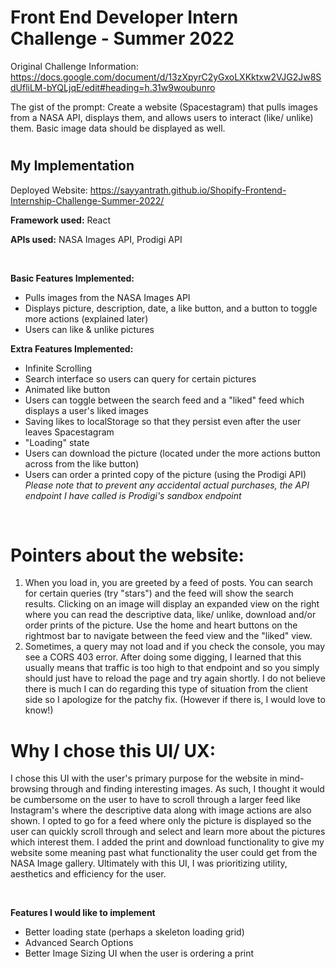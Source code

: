 # Front End Developer Intern Challenge - Summer 2022 #

Original Challenge Information: https://docs.google.com/document/d/13zXpyrC2yGxoLXKktxw2VJG2Jw8SdUfliLM-bYQLjqE/edit#heading=h.31w9woubunro

The gist of the prompt: Create a website (Spacestagram) that pulls images from a NASA API, displays them, and allows users to interact (like/ unlike) them. Basic image data should be displayed as well.

#

## My Implementation ##

Deployed Website: https://sayyantrath.github.io/Shopify-Frontend-Internship-Challenge-Summer-2022/

**Framework used:** React

**APIs used:** NASA Images API, Prodigi API

<br />

**Basic Features Implemented:**
- Pulls images from the NASA Images API
- Displays picture, description, date, a like button, and a button to toggle more actions (explained later)
- Users can like & unlike pictures

**Extra Features Implemented:**
- Infinite Scrolling
- Search interface so users can query for certain pictures
- Animated like button
- Users can toggle between the search feed and a "liked" feed which displays a user's liked images 
- Saving likes to localStorage so that they persist even after the user leaves Spacestagram
- "Loading" state
- Users can download the picture (located under the more actions button across from the like button)
- Users can order a printed copy of the picture (using the Prodigi API) _Please note that to prevent any accidental actual purchases, the API endpoint I have called is Prodigi's sandbox endpoint_

<br />

# Pointers about the website: #

1) When you load in, you are greeted by a feed of posts. You can search for certain queries (try "stars") and the feed will show the search results. Clicking on an image will display an expanded view on the right where you can read the descriptive data, like/ unlike, download and/or order prints of the picture. Use the home and heart buttons on the rightmost bar to navigate between the feed view and the "liked" view.
2) Sometimes, a query may not load and if you check the console, you may see a CORS 403 error. After doing some digging, I learned that this usually means that traffic is too high to that endpoint and so you simply should just have to reload the page and try again shortly. I do not believe there is much I can do regarding this type of situation from the client side so I apologize for the patchy fix. (However if there is, I would love to know!) 

# Why I chose this UI/ UX: #

I chose this UI with the user's primary purpose for the website in mind- browsing through and finding interesting images. As such, I thought it would be cumbersome on the user to have to scroll through a larger feed like Instagram's where the descriptive data along with image actions are also shown. I opted to go for a feed where only the picture is displayed so the user can quickly scroll through and select and learn more about the pictures which interest them. I added the print and download functionality to give my website some meaning past what functionality the user could get from the NASA Image gallery. Ultimately with this UI, I was prioritizing utility, aesthetics and efficiency for the user.

<br />

**Features I would like to implement**

- Better loading state (perhaps a skeleton loading grid)
- Advanced Search Options
- Better Image Sizing UI when the user is ordering a print
